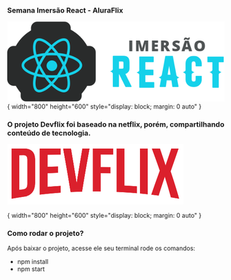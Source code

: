 
### Semana Imersão React - AluraFlix 

![..](src/assets/img/logo-alura.svg) { width="800" height="600" style="display: block; margin: 0 auto" }
<p>

### O projeto Devflix foi baseado na netflix, porém, compartilhando conteúdo de tecnologia.

![..](src/assets/img/Logo.png) <p>{ width="800" height="600" style="display: block; margin: 0 auto" }

### Como rodar o projeto?
Após baixar o projeto, acesse ele seu terminal rode os comandos:

* npm install
* npm start


